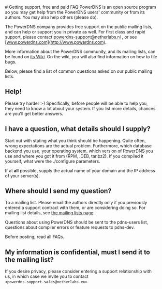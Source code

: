 # Getting support, free and paid FAQ
PowerDNS is an open source program so you may get help from the PowerDNS users'
community or from its authors. You may also help others (please do).

The PowerDNS company provides free support on the public mailing lists, and can
help or support you in private as well. For first class and rapid support,
please contact [powerdns-support@netherlabs.nl](mailto:powerdns-support@netherlabs.nl)
, or see [www.powerdns.com](http://www.powerdns.com).

More information about the PowerDNS community, and its mailing lists, can be
found on [its Wiki](http://wiki.powerdns.com). On the wiki, you will also find
information on how to file bugs.

Below, please find a list of common questions asked on our public mailing lists.

## Help!
Please try harder :-) Specifically, before people will be able to help you,
they need to know a lot about your system. If you list more details, chances are
you'll get better answers.

## I have a question, what details should I supply?
Start out with stating what you think should be happening. Quite often, wrong
expectations are the actual problem. Furthermore, which database backend you
use, your operating system, which version of PowerDNS you use and where you got
it from (RPM, .DEB, tar.bz2). If you compiled it yourself, what were the
./configure parameters.

If at **all** possible, supply the actual name of your domain and the IP address
of your server(s).

## Where should I send my question?
To a mailing list. Please email the authors directly only if you previously
entered a support contract with them, or are considering doing so. For mailing
list details, see [the mailing lists page](http://mailman.powerdns.com/mailman/listinfo/).

Questions about using PowerDNS should be sent to the pdns-users list, questions
about compiler errors or feature requests to pdns-dev.

Before posting, read all FAQs.

## My information is confidential, must I send it to the mailing list?
If you desire privacy, please consider entering a support relationship with us,
in which case we invite you to contact `<powerdns.support.sales@netherlabs.eu>`.
